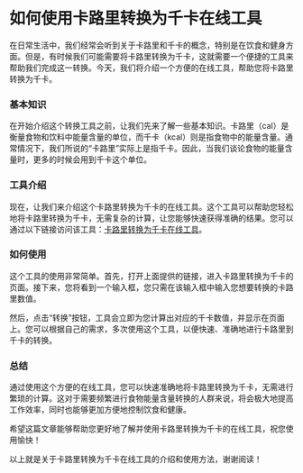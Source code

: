 如何使用卡路里转换为千卡在线工具
================

在日常生活中，我们经常会听到关于卡路里和千卡的概念，特别是在饮食和健身方面。但是，有时候我们可能需要将卡路里转换为千卡，这就需要一个便捷的工具来帮助我们完成这一转换。今天，我们将介绍一个方便的在线工具，帮助您将卡路里转换为千卡。

### 基本知识

在开始介绍这个转换工具之前，让我们先来了解一些基本知识。卡路里（cal）是衡量食物和饮料中能量含量的单位，而千卡（kcal）则是指食物中的能量含量。通常情况下，我们所说的“卡路里”实际上是指千卡。因此，当我们谈论食物的能量含量时，更多的时候会用到千卡这个单位。

### 工具介绍

现在，让我们来介绍这个卡路里转换为千卡的在线工具。这个工具可以帮助您轻松地将卡路里转换为千卡，无需复杂的计算，让您能够快速获得准确的结果。您可以通过以下链接访问该工具：[卡路里转换为千卡在线工具](https://www.onlinecalculatorsfree.com/zh-tw/convert/calories-to-kilocalories.html)。

### 如何使用

这个工具的使用非常简单。首先，打开上面提供的链接，进入卡路里转换为千卡的页面。接下来，您将看到一个输入框，您只需在该输入框中输入您想要转换的卡路里数值。

然后，点击“转换”按钮，工具会立即为您计算出对应的千卡数值，并显示在页面上。您可以根据自己的需求，多次使用这个工具，以便快速、准确地进行卡路里到千卡的转换。

### 总结

通过使用这个方便的在线工具，您可以快速准确地将卡路里转换为千卡，无需进行繁琐的计算。这对于需要频繁进行食物能量含量转换的人群来说，将会极大地提高工作效率，同时也能够更加方便地控制饮食和健康。

希望这篇文章能够帮助您更好地了解并使用卡路里转换为千卡的在线工具，祝您使用愉快！

以上就是关于卡路里转换为千卡在线工具的介绍和使用方法，谢谢阅读！